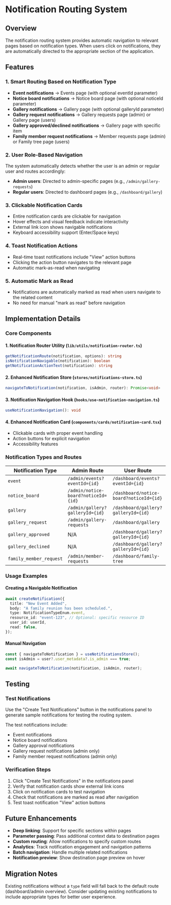 # Notification Routing System

## Overview

The notification routing system provides automatic navigation to relevant pages based on notification types. When users click on notifications, they are automatically directed to the appropriate section of the application.

## Features

### 1. **Smart Routing Based on Notification Type**

- **Event notifications** → Events page (with optional eventId parameter)
- **Notice board notifications** → Notice board page (with optional noticeId parameter)
- **Gallery notifications** → Gallery page (with optional galleryId parameter)
- **Gallery request notifications** → Gallery requests page (admin) or Gallery page (users)
- **Gallery approved/declined notifications** → Gallery page with specific item
- **Family member request notifications** → Member requests page (admin) or Family tree page (users)

### 2. **User Role-Based Navigation**

The system automatically detects whether the user is an admin or regular user and routes accordingly:

- **Admin users**: Directed to admin-specific pages (e.g., `/admin/gallery-requests`)
- **Regular users**: Directed to dashboard pages (e.g., `/dashboard/gallery`)

### 3. **Clickable Notification Cards**

- Entire notification cards are clickable for navigation
- Hover effects and visual feedback indicate interactivity
- External link icon shows navigable notifications
- Keyboard accessibility support (Enter/Space keys)

### 4. **Toast Notification Actions**

- Real-time toast notifications include "View" action buttons
- Clicking the action button navigates to the relevant page
- Automatic mark-as-read when navigating

### 5. **Automatic Mark as Read**

- Notifications are automatically marked as read when users navigate to the related content
- No need for manual "mark as read" before navigation

## Implementation Details

### Core Components

#### 1. **Notification Router Utility** (`lib/utils/notification-router.ts`)

```typescript
getNotificationRoute(notification, options): string
isNotificationNavigable(notification): boolean
getNotificationActionText(notification): string
```

#### 2. **Enhanced Notification Store** (`stores/notifications-store.ts`)

```typescript
navigateToNotification(notification, isAdmin, router): Promise<void>
```

#### 3. **Notification Navigation Hook** (`hooks/use-notification-navigation.ts`)

```typescript
useNotificationNavigation(): void
```

#### 4. **Enhanced Notification Card** (`components/cards/notification-card.tsx`)

- Clickable cards with proper event handling
- Action buttons for explicit navigation
- Accessibility features

### Notification Types and Routes

| Notification Type       | Admin Route                         | User Route                              |
| ----------------------- | ----------------------------------- | --------------------------------------- |
| `event`                 | `/admin/events?eventId={id}`        | `/dashboard/events?eventId={id}`        |
| `notice_board`          | `/admin/notice-board?noticeId={id}` | `/dashboard/notice-board?noticeId={id}` |
| `gallery`               | `/admin/gallery?galleryId={id}`     | `/dashboard/gallery?galleryId={id}`     |
| `gallery_request`       | `/admin/gallery-requests`           | `/dashboard/gallery`                    |
| `gallery_approved`      | N/A                                 | `/dashboard/gallery?galleryId={id}`     |
| `gallery_declined`      | N/A                                 | `/dashboard/gallery?galleryId={id}`     |
| `family_member_request` | `/admin/member-requests`            | `/dashboard/family-tree`                |

### Usage Examples

#### Creating a Navigable Notification

```typescript
await createNotification({
  title: "New Event Added",
  body: "A family reunion has been scheduled.",
  type: NotificationTypeEnum.event,
  resource_id: "event-123", // Optional: specific resource ID
  user_id: userId,
  read: false,
});
```

#### Manual Navigation

```typescript
const { navigateToNotification } = useNotificationsStore();
const isAdmin = user?.user_metadata?.is_admin === true;

await navigateToNotification(notification, isAdmin, router);
```

## Testing

### Test Notifications

Use the "Create Test Notifications" button in the notifications panel to generate sample notifications for testing the routing system.

The test notifications include:

- Event notifications
- Notice board notifications
- Gallery approval notifications
- Gallery request notifications (admin only)
- Family member request notifications (admin only)

### Verification Steps

1. Click "Create Test Notifications" in the notifications panel
2. Verify that notification cards show external link icons
3. Click on notification cards to test navigation
4. Check that notifications are marked as read after navigation
5. Test toast notification "View" action buttons

## Future Enhancements

- **Deep linking**: Support for specific sections within pages
- **Parameter passing**: Pass additional context data to destination pages
- **Custom routing**: Allow notifications to specify custom routes
- **Analytics**: Track notification engagement and navigation patterns
- **Batch navigation**: Handle multiple related notifications
- **Notification preview**: Show destination page preview on hover

## Migration Notes

Existing notifications without a `type` field will fall back to the default route (dashboard/admin overview). Consider updating existing notifications to include appropriate types for better user experience.
